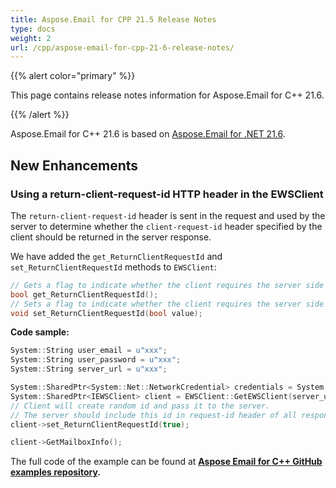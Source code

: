 ```yaml
---
title: Aspose.Email for CPP 21.5 Release Notes
type: docs
weight: 2
url: /cpp/aspose-email-for-cpp-21-6-release-notes/
---
```


{{% alert color="primary" %}} 

This page contains release notes information for Aspose.Email for C++ 21.6.

{{% /alert %}} 

Aspose.Email for C++ 21.6 is based on [Aspose.Email for .NET 21.6](https://docs.aspose.com/email/net/aspose-email-for-net-21-6-release-notes/).

## **New Enhancements**

### **Using a return-client-request-id HTTP header in the EWSClient**

The `return-client-request-id` header is sent in the request and used by the server to determine whether the `client-request-id` header specified by the client should be returned in the server response.

We have added the `get_ReturnClientRequestId` and `set_ReturnClientRequestId` methods to `EWSClient`:

```cpp
// Gets a flag to indicate whether the client requires the server side to return the  request id.
bool get_ReturnClientRequestId();
// Sets a flag to indicate whether the client requires the server side to return the  request id.
void set_ReturnClientRequestId(bool value);
```

**Code sample:**

```cpp
System::String user_email = u"xxx";
System::String user_password = u"xxx";
System::String server_url = u"xxx";

System::SharedPtr<System::Net::NetworkCredential> credentials = System::MakeObject<System::Net::NetworkCredential>(user_email, user_password);
System::SharedPtr<IEWSClient> client = EWSClient::GetEWSClient(server_url, credentials);
// Client will create random id and pass it to the server.
// The server should include this id in request-id header of all responses.
client->set_ReturnClientRequestId(true);

client->GetMailboxInfo();
```

The full code of the example can be found at **[Aspose Email for C++ GitHub examples repository](https://github.com/aspose-email/Aspose.Email-for-C).**

